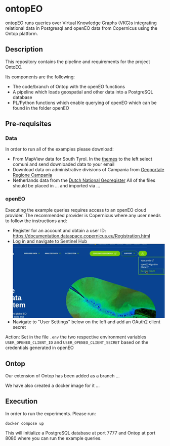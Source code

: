 # ontopEO

ontopEO runs queries over Virtual Knowledge Graphs (VKG)s integrating relational
data in Postgresql and openEO data from Copernicus using the Ontop
platform.

## Description
This repository contains the pipeline and requirements for the project OntoEO.

Its components are the following:
- The code/branch of Ontop with the openEO functions
- A pipeline which loads geospatial and other data into a PostgreSQL database
- PL/Python functions which enable querying of openEO which can
be found in the folder openEO

## Pre-requisites
### Data
In order to run all of the examples please download:
- From MapView data for South Tyrol. In the [themes](https://mapview.civis.bz.it/?context=PROV-BZ-GEOBROWSER-MAPVIEW&lang=it&bbox=590000,5120000,765000,5220000&epsg=EPSG:25832) 
to the left select comuni and send downloaded data to your email
- Download data on administrative divisions of Campania from [Geoportale Regione Campania](https://sit2.regione.campania.it/content/dati-di-base)
- Netherlands data from the [Dutch National Georegister](https://www.nationaalgeoregister.nl/geonetwork/srv/dut/catalog.search#/metadata/216FF6D5-9BC0-4B19-A4D7-FC131238D621)
All of the files should be placed in ... and imported via ...
### openEO
Executing the example queries requires access to an openEO cloud provider. 
The recommended provider is Copernicus where any user needs to follow the instructions and:
- Register for an account and obtain a user ID: https://documentation.dataspace.copernicus.eu/Registration.html
- Log in and navigate to Sentinel Hub ![user page](CopernicusUserPage.png)
- Navigate to "User Settings" below on the left and add an OAuth2 client secret

Action: Set in the file `.env` the two respective environment variables
`USER_OPENEO_CLIENT_ID` and `USER_OPENEO_CLIENT_SECRET`
based on the credentials generated in openEO

## Ontop
Our extension of Ontop has been added as a branch ...

We have also created a docker image for it ...

## Execution
In order to run the experiments. Please run:
```
docker compose up
```
This will initialize a PostgreSQL database at port 7777 and
Ontop at port 8080 where you can run the example queries.


